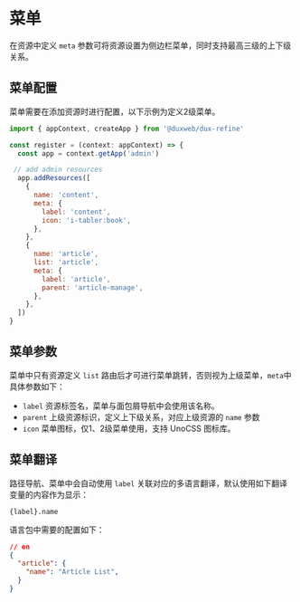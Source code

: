 # 菜单

在资源中定义 `meta` 参数可将资源设置为侧边栏菜单，同时支持最高三级的上下级关系。


## 菜单配置

菜单需要在添加资源时进行配置，以下示例为定义2级菜单。

```js
import { appContext, createApp } from '@duxweb/dux-refine'

const register = (context: appContext) => {
  const app = context.getApp('admin')

 // add admin resources
  app.addResources([
    {
      name: 'content',
      meta: {
        label: 'content', 
        icon: 'i-tabler:book',
      },
    },
    {
      name: 'article',
      list: 'article',
      meta: {
        label: 'article',
        parent: 'article-manage',
      },
    },
  ])
}
```

##  菜单参数

菜单中只有资源定义 `list` 路由后才可进行菜单跳转，否则视为上级菜单，`meta`中具体参数如下：

- `label` 资源标签名，菜单与面包屑导航中会使用该名称。
- `parent` 上级资源标识，定义上下级关系，对应上级资源的 `name` 参数
- `icon` 菜单图标，仅1、2级菜单使用，支持 UnoCSS 图标库。



## 菜单翻译

路径导航、菜单中会自动使用 `label` 关联对应的多语言翻译，默认使用如下翻译变量的内容作为显示：

```
{label}.name
```

语言包中需要的配置如下：

```json
// en
{
  "article": {
    "name": "Article List",
  }
}
```